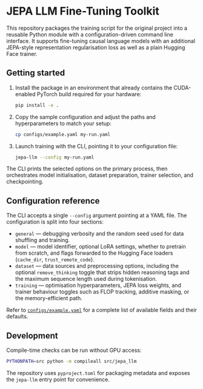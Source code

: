 # JEPA LLM Fine-Tuning Toolkit

This repository packages the training script for the original project into a reusable
Python module with a configuration-driven command line interface.  It supports
fine-tuning causal language models with an additional JEPA-style representation
regularisation loss as well as a plain Hugging Face trainer.

## Getting started

1. Install the package in an environment that already contains the CUDA-enabled
   PyTorch build required for your hardware:

   ```bash
   pip install -e .
   ```

2. Copy the sample configuration and adjust the paths and hyperparameters to
   match your setup:

   ```bash
   cp configs/example.yaml my-run.yaml
   ```

3. Launch training with the CLI, pointing it to your configuration file:

   ```bash
   jepa-llm --config my-run.yaml
   ```

The CLI prints the selected options on the primary process, then orchestrates
model initialisation, dataset preparation, trainer selection, and checkpointing.

## Configuration reference

The CLI accepts a single `--config` argument pointing at a YAML file.  The
configuration is split into four sections:

- `general` — debugging verbosity and the random seed used for data shuffling
  and training.
- `model` — model identifier, optional LoRA settings, whether to pretrain from
  scratch, and flags forwarded to the Hugging Face loaders (`cache_dir`,
  `trust_remote_code`).
- `dataset` — data sources and preprocessing options, including the optional
  `remove_thinking` toggle that strips hidden reasoning tags and the maximum
  sequence length used during tokenisation.
- `training` — optimisation hyperparameters, JEPA loss weights, and trainer
  behaviour toggles such as FLOP tracking, additive masking, or the
  memory-efficient path.

Refer to [`configs/example.yaml`](configs/example.yaml) for a complete list of
available fields and their defaults.

## Development

Compile-time checks can be run without GPU access:

```bash
PYTHONPATH=src python -m compileall src/jepa_llm
```

The repository uses `pyproject.toml` for packaging metadata and exposes the
`jepa-llm` entry point for convenience.

